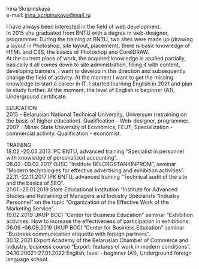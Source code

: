 Irina Skripinskaya  
e-mail: irina_scripinskaya@mail.ru  

I have always been interested in the field of web development.  
In 2015 she graduated from BNTU with a degree in web-designer, programmer. During the training at BNTU, two sites were made up (drawing a layout in Photoshop, site layout, placement), there is basic knowledge of HTML and CSS, the basics of Photoshop and CorelDRAW.  
At the current place of work, the acquired knowledge is applied partially, basically it all comes down to site administration, filling it with content, developing banners. I want to develop in this direction and subsequently change the field of activity. At the moment I want to get the missing knowledge to start a career in IT. I started learning English in 2021 and plan to study further. At the moment, the level of English is beginner (A1), Underground certificate.

EDUCATION  
2015 - Belarusian National Technical University, Universum (retraining on the basis of higher education). Qualification - Web-designer, programmer.  
2007 - Minsk State University of Economics, FEUT, Specialization - commercial activity. Qualification - economist.

TRAINING  
18.02.-20.03.2013 IPC BNTU, advanced training “Specialist in personnel with knowledge of personalized accounting”.  
08.02.-09.02.2017 OJSC “Institute BELORGSTANKINPROM”, seminar “Modern technologies for effective advertising and exhibition activities”.  
22.11.-22.11.2017 IPK BNTU, advanced training “Technical audit of the site and the basics of SEO”.  
21.01.-25.01.2019 State Educational Institution “Institute for Advanced Studies and Retraining of Managers and Industry Specialists “Industry Personnel” on the topic “Organization of the Effective Work of the Marketing Service”.  
19.02.2019 UKUP BCCI “Center for Business Education” seminar “Exhibition activities. How to increase the effectiveness of participation in exhibitions.  
06.09.-06.09.2019 UKUP BCCI “Center for Business Education” seminar “Business communication etiquette with foreign partners”.  
30.12.2021 Export Academy of the Belarusian Chamber of Commerce and Industry, business course “Export: features of work in modern conditions”.  
04.10.20021-27.01.2022 English, level - beginner (A1), Underground foreign language school.  
